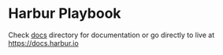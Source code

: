 # Harbur Playbook

Check [docs] directory for documentation or go directly to live at https://docs.harbur.io

[docs]: /docs























